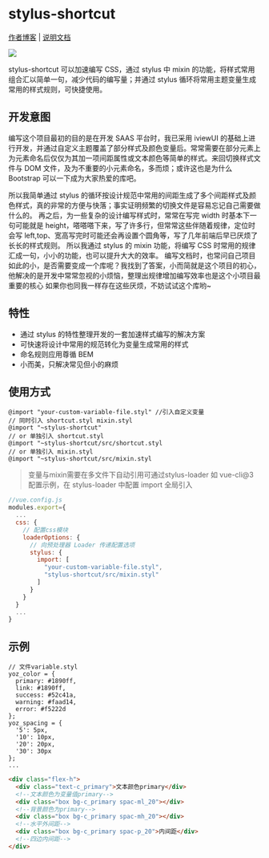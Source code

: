 # stylus-shortcut

[作者博客](https://kwokronny.top) | [说明文档](https://kwokronny.top/stylus-shortcut-document/)

[![](https://img.shields.io/npm/v/stylus-shortcut)](https://www.npmjs.com/package/stylus-shortcut) 

stylus-shortcut 可以加速编写 CSS，通过 stylus 中 mixin 的功能，将样式常用组合汇以简单一句，减少代码的编写量；并通过 stylus 循环将常用主题变量生成常用的样式规则，可快捷使用。

## 开发意图

编写这个项目最初的目的是在开发 SAAS 平台时，我已采用 iviewUI 的基础上进行开发，并通过自定义主题覆盖了部分样式及颜色变量后。常常需要在部分元素上为元素命名后仅仅为其加一项间距属性或文本颜色等简单的样式。来回切换样式文件与 DOM 文件，及为不重要的小元素命名，多而烦；或许这也是为什么 Bootstrap 可以一下成为大家热爱的库吧。

所以我简单通过 stylus 的循环按设计规范中常用的间距生成了多个间距样式及颜色样式，真的非常的方便与快落；事实证明频繁的切换文件是容易忘记自己需要做什么的。
再之后，为一些复杂的设计编写样式时，常常在写完 width 时基本下一句可能就是 height，嗒嗒嗒下来，写了许多行，但常常这些伴随着规律，定位时会写 left,top、宽高写完时可能还会再设置个圆角等，写了几年前端后早已厌烦了长长的样式规则。
所以我通过 stylus 的 mixin 功能，将编写 CSS 时常用的规律汇成一句，小小的功能，也可以提升大大的效率。
编写文档时，也常问自己项目如此的小，是否需要变成一个库呢？我找到了答案，小而简就是这个项目的初心，他解决的是开发中常常忽视的小烦恼，整理出规律增加编写效率也是这个小项目最重要的核心
如果你也同我一样存在这些厌烦，不妨试试这个库哟~

## 特性

- 通过 stylus 的特性整理开发的一套加速样式编写的解决方案
- 可快速将设计中常用的规范转化为变量生成常用的样式
- 命名规则应用尊循 BEM
- 小而美，只解决常见但小的麻烦

## 使用方式

```stylus
@import "your-custom-variable-file.styl" //引入自定义变量
// 同时引入 shortcut.styl mixin.styl
@import "~stylus-shortcut"
// or 单独引入 shortcut.styl
@import "~stylus-shortcut/src/shortcut.styl
// or 单独引入 mixin.styl
@import "~stylus-shortcut/src/mixin.styl
```

> 变量与mixin需要在多文件下自动引用可通过stylus-loader
如 vue-cli@3 配置示例，在 stylus-loader 中配置 import 全局引入

```javascript
//vue.config.js
modules.export={
  ...
  css: {
    // 配置css模块
    loaderOptions: {
      // 向预处理器 Loader 传递配置选项
      stylus: {
        import: [
          "your-custom-variable-file.styl",
          "stylus-shortcut/src/mixin.styl"
        ]
      }
    }
  }
  ...
}
```

## 示例

```styl
// 文件variable.styl
yoz_color = {
  primary: #1890ff,
  link: #1890ff,
  success: #52c41a,
  warning: #faad14,
  error: #f5222d
};
yoz_spacing = {
  '5': 5px,
  '10': 10px,
  '20': 20px,
  '30': 30px
};
...
```

```html
<div class="flex-h">
  <div class="text-c_primary">文本颜色primary</div>
  <!--文本颜色为变量值primary-->
  <div class="box bg-c_primary spac-ml_20"></div>
  <!--背景颜色为primary-->
  <div class="box bg-c_primary spac-mh_20"></div>
  <!--水平外间距-->
  <div class="box bg-c_primary spac-p_20">内间距</div>
  <!--四边内间距-->
</div>
```
